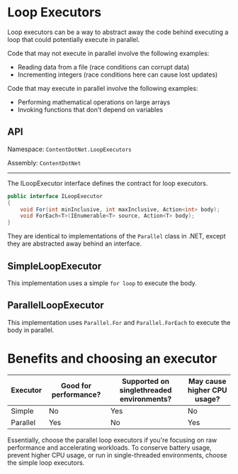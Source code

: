 ﻿# Loop Executors
Loop executors can be a way to abstract away the code behind executing a loop that could potentially execute in parallel.

Code that may not execute in parallel involve the following examples:
- Reading data from a file (race conditions can corrupt data)
- Incrementing integers (race conditions here can cause lost updates)

Code that may execute in parallel involve the following examples:
- Performing mathematical operations on large arrays
- Invoking functions that don't depend on variables

## API
Namespace: `ContentDotNet.LoopExecutors`

Assembly: `ContentDotNet`

<hr />

The ILoopExecutor interface defines the contract for loop executors.
```cs
public interface ILoopExecutor
{
	void For(int minInclusive, int maxInclusive, Action<int> body);
	void ForEach<T>(IEnumerable<T> source, Action<T> body);
}
```

They are identical to implementations of the `Parallel` class in .NET, except they are abstracted away behind an interface.

## SimpleLoopExecutor
This implementation uses a simple `for loop` to execute the body.

## ParallelLoopExecutor
This implementation uses `Parallel.For` and `Parallel.ForEach` to execute the body in parallel.

# Benefits and choosing an executor
| Executor | Good for performance? | Supported on singlethreaded environments? | May cause higher CPU usage? |
| -------- | --------------------- | ---------------------------------------- | -------------------------- |
| Simple | No | Yes | No |
| Parallel | Yes | No | Yes |

Essentially, choose the parallel loop executors if you're focusing on raw performance and accelerating workloads. To conserve battery usage, prevent higher CPU usage, or run in single-threaded environments, choose the simple loop executors.
